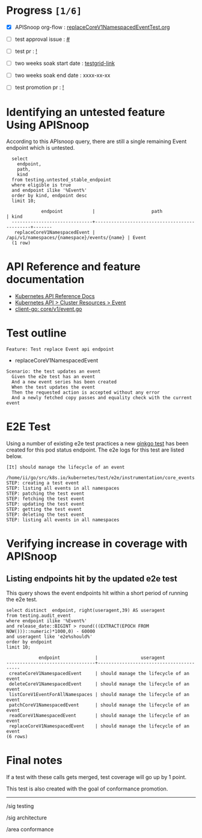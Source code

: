 # Progress <code>[1/6]</code>

-   [X] APISnoop org-flow : [replaceCoreV1NamespacedEventTest.org](https://github.com/apisnoop/ticket-writing/blob/master/replaceCoreV1NamespacedEventTest.org)
-   [ ] test approval issue : [#](https://issues.k8s.io/)
-   [ ] test pr : [!](https://pr.k8s.io/)
-   [ ] two weeks soak start date : [testgrid-link](https://testgrid.k8s.io/)
-   [ ] two weeks soak end date : xxxx-xx-xx
-   [ ] test promotion pr : [!](https://pr.k8s.io/)


# Identifying an untested feature Using APISnoop

According to this APIsnoop query, there are still a single remaining Event endpoint which is untested.

```sql-mode
  select
    endpoint,
    path,
    kind
  from testing.untested_stable_endpoint
  where eligible is true
  and endpoint ilike '%Event%'
  order by kind, endpoint desc
  limit 10;
```

```example
             endpoint           |                     path                     | kind
  ------------------------------+----------------------------------------------+-------
   replaceCoreV1NamespacedEvent | /api/v1/namespaces/{namespace}/events/{name} | Event
  (1 row)

```


# API Reference and feature documentation

-   [Kubernetes API Reference Docs](https://kubernetes.io/docs/reference/kubernetes-api/)
-   [Kubernetes API > Cluster Resources > Event](https://kubernetes.io/docs/reference/kubernetes-api/cluster-resources/event-v1/)
-   [client-go: core/v1/event.go](https://github.com/kubernetes/client-go/blob/master/kubernetes/typed/core/v1/event.go#L42-L54)


# Test outline

```
Feature: Test replace Event api endpoint
```

-   replaceCoreV1NamespacedEvent

```
Scenario: the test updates an event
  Given the e2e test has an event
  And a new event series has been created
  When the test updates the event
  Then the requested action is accepted without any error
  And a newly fetched copy passes and equality check with the current event
```


# E2E Test

Using a number of existing e2e test practices a new [ginkgo test](https://github.com/ii/kubernetes/blob/create-event-lifecycle-test/test/e2e/instrumentation/core_events.go#L135-L242) has been created for this pod status endpoint. The e2e logs for this test are listed below.

```
[It] should manage the lifecycle of an event
  /home/ii/go/src/k8s.io/kubernetes/test/e2e/instrumentation/core_events.go:135
STEP: creating a test event
STEP: listing all events in all namespaces
STEP: patching the test event
STEP: fetching the test event
STEP: updating the test event
STEP: getting the test event
STEP: deleting the test event
STEP: listing all events in all namespaces
```


# Verifying increase in coverage with APISnoop


## Listing endpoints hit by the updated e2e test

This query shows the event endpoints hit within a short period of running the e2e test.

```sql-mode
select distinct  endpoint, right(useragent,39) AS useragent
from testing.audit_event
where endpoint ilike '%Event%'
and release_date::BIGINT > round(((EXTRACT(EPOCH FROM NOW()))::numeric)*1000,0) - 60000
and useragent like 'e2e%should%'
order by endpoint
limit 10;
```

```example
            endpoint             |                useragent
---------------------------------+-----------------------------------------
 createCoreV1NamespacedEvent     | should manage the lifecycle of an event
 deleteCoreV1NamespacedEvent     | should manage the lifecycle of an event
 listCoreV1EventForAllNamespaces | should manage the lifecycle of an event
 patchCoreV1NamespacedEvent      | should manage the lifecycle of an event
 readCoreV1NamespacedEvent       | should manage the lifecycle of an event
 replaceCoreV1NamespacedEvent    | should manage the lifecycle of an event
(6 rows)

```


# Final notes

If a test with these calls gets merged, test coverage will go up by 1 point.

This test is also created with the goal of conformance promotion.

---

/sig testing

/sig architecture

/area conformance
